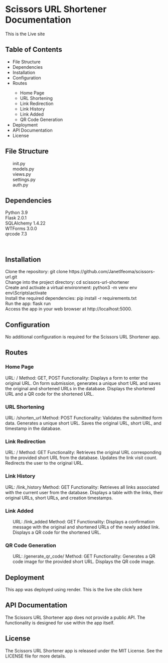<h1>Scissors URL Shortener Documentation</h1>

<p>This is the Live site</p>

<h2>Table of Contents</h2>
<ul>
  <li>File Structure</li>
  <li>Dependencies</li>
  <li>Installation</li>
  <li>Configuration</li>
  <li>Routes</li>
  <ul>
    <li>Home Page</li>
    <li>URL Shortening</li>
    <li>Link Redirection</li>
    <li>Link History</li>
    <li>Link Added</li>
    <li>QR Code Generation</li>
  </ul>
  <li>Deployment</li>
  <li>API Documentation</li>
  <li>License</li>
</ul>

<h2>File Structure</h2>
<ol>
 <p>init.py
 <br>
models.py
<br>
views.py
<br>
settings.py
<br>
auth.py
<br>
</p>
 </ol>

<h2>Dependencies</h2>
<p>Python 3.9
<br>
Flask 2.0.1
<br>
SQLAlchemy 1.4.22
<br>
WTForms 3.0.0
<br>
qrcode 7.3</p>
<br>


<h2>Installation</h2>
<p>Clone the repository: git clone https://github.com/JanetIfeoma/scissors-url.git
<br>
Change into the project directory: cd scissors-url-shortener
<br>
Create and activate a virtual environment: python3 -m venv env env\Scripts\activate
<br>
Install the required dependencies: pip install -r requirements.txt
<br>
Run the app: flask run

<br>
Access the app in your web browser at http://localhost:5000.</p>

<h2>Configuration</h2>
<p>No additional configuration is required for the Scissors URL Shortener app.</p>

<h2>Routes</h2>

<h3>Home Page</h3>
<p>URL: /
Method: GET, POST
Functionality: Displays a form to enter the original URL. On form submission, generates a unique short URL and saves the original and shortened URLs in the database. Displays the shortened URL and a QR code for the shortened URL.</p>

<h3>URL Shortening</h3>
<p>URL: /shorten_url
Method: POST
Functionality: Validates the submitted form data. Generates a unique short URL. Saves the original URL, short URL, and timestamp in the database.</p>

<h3>Link Redirection</h3>
<p>URL: /<short_url>
Method: GET
Functionality: Retrieves the original URL corresponding to the provided short URL from the database. Updates the link visit count. Redirects the user to the original URL.</p>

<h3>Link History</h3>
<p>URL: /link_history
Method: GET
Functionality: Retrieves all links associated with the current user from the database. Displays a table with the links, their original URLs, short URLs, and creation timestamps.</p>

<h3>Link Added</h3>
<ol>URL: /link_added
Method: GET
Functionality: Displays a confirmation message with the original and shortened URLs of the newly added link. Displays a QR code for the shortened URL.</ol>

<h3>QR Code Generation</h3>
<ol>URL: /generate_qr_code/<short_url>
Method: GET
Functionality: Generates a QR code image for the provided short URL. Displays the QR code image.</ol>

<h2>Deployment</h2>
<p>This app was deployed using render. This is the live site click here</p>

<h2>API Documentation</h2>
<p>The Scissors URL Shortener app does not provide a public API. The functionality is designed for use within the app itself.</p>

<h2>License</h2>
<p>The Scissors URL Shortener app is released under the MIT License. See the LICENSE file for more details.</p>
